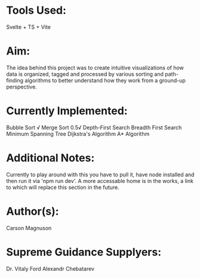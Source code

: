 # Tools Used:
Svelte + TS + Vite

# Aim:
The idea behind this project was to create intuitive visualizations of how data is organized, tagged and processed by various sorting and path-finding algorithms to better understand how they work from a ground-up perspective.

# Currently Implemented:
Bubble Sort √
Merge Sort 0.5√
Depth-First Search
Breadth First Search
Minimum Spanning Tree
Dijkstra's Algorithm
A* Algorithm

# Additional Notes:
Currently to play around with this you have to pull it, have node installed and then run it via 'npm run dev'. A more accessable home is in the works, a link to which will replace this section in the future.

# Author(s):
Carson Magnuson

# Supreme Guidance Supplyers:
Dr. Vitaly Ford
Alexandr Chebatarev
